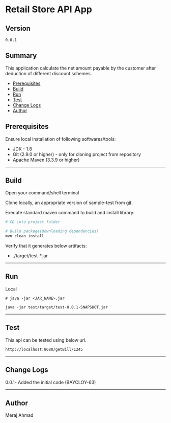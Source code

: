 # Retail Store API App #

## Version ##

`0.0.1`

## Summary ##

This application calculate the net amount payable by the customer after deduction of different discount schemes.

* [Prerequisites](#markdown-header-prerequisites)
* [Build](#markdown-header-build)
* [Run](#markdown-header-run)
* [Test](#markdown-header-test)
* [Change Logs](#markdown-header-change-logs)
* [Author](#markdown-header-author)

## Prerequisites ##

Ensure local installation of following softwares/tools:

* JDK - 1.8
* Git (2.9.0 or higher) - only for cloning project from repository
* Apache Maven (3.3.9 or higher)

---

## Build

Open your command/shell terminal

Clone locally, an appropriate version of sample-test from [git](https://github.com/sammeraj1/xebia_test).

Execute standard maven command to build and install library:

~~~bash
# CD into project folder

# Build package(downloading dependencies)
mvn clean install
~~~
Verify that it generates below artifacts:

* ./target/test-*.jar

---

## Run

Local

```
# java -jar <JAR_NAME>.jar

java -jar test/target/test-0.0.1-SNAPSHOT.jar

```
---

## Test

This api can be tested using below url.

`http://localhost:8080/getBill/1245`

---

## Change Logs ##

0.0.1- Added the initial code (BAYCLOY-63)

---

## Author ##

Meraj Ahmad
